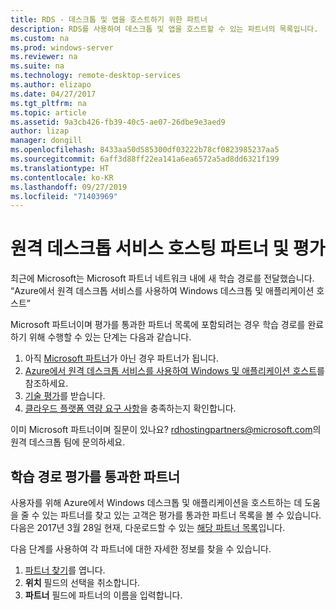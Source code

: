 ```yaml
---
title: RDS - 데스크톱 및 앱을 호스트하기 위한 파트너
description: RDS를 사용하여 데스크톱 및 앱을 호스트할 수 있는 파트너의 목록입니다.
ms.custom: na
ms.prod: windows-server
ms.reviewer: na
ms.suite: na
ms.technology: remote-desktop-services
ms.author: elizapo
ms.date: 04/27/2017
ms.tgt_pltfrm: na
ms.topic: article
ms.assetid: 9a3cb426-fb39-40c5-ae07-26dbe9e3aed9
author: lizap
manager: dongill
ms.openlocfilehash: 8433aa50d585300df03222b78cf0823985237aa5
ms.sourcegitcommit: 6aff3d88ff22ea141a6ea6572a5ad8dd6321f199
ms.translationtype: HT
ms.contentlocale: ko-KR
ms.lasthandoff: 09/27/2019
ms.locfileid: "71403969"
---
```

# <a name="remote-desktop-services-hosting-partners-and-assessment"></a>원격 데스크톱 서비스 호스팅 파트너 및 평가

최근에 Microsoft는 Microsoft 파트너 네트워크 내에 새 학습 경로를 전달했습니다. “Azure에서 원격 데스크톱 서비스를 사용하여 Windows 데스크톱 및 애플리케이션 호스트”

Microsoft 파트너이며 평가를 통과한 파트너 목록에 포함되려는 경우 학습 경로를 완료하기 위해 수행할 수 있는 단계는 다음과 같습니다.

1. 아직 [Microsoft 파트너](https://partner.microsoft.com/)가 아닌 경우 파트너가 됩니다.
2. [Azure에서 원격 데스크톱 서비스를 사용하여 Windows 및 애플리케이션 호스트](https://mspartnerlp.partner.microsoft.com/LearningPath/LearningPath/DLPaths?trackId=2915&rowId=3603)를 참조하세요.
3. [기술 평가](https://mspartnerlp.partner.microsoft.com/LearningPath/LearningPath/DLPaths?trackId=1660&rowId=2220&trackPathId=9871)를 받습니다.
4. [클라우드 플랫폼 역량 요구 사항](https://partner.microsoft.com/en-us/membership/cloud-platform-competency)을 충족하는지 확인합니다.

이미 Microsoft 파트너이며 질문이 있나요? <rdhostingpartners@microsoft.com>의 원격 데스크톱 팀에 문의하세요.  


## <a name="partners-who-have-passed-the-learning-path-assessment"></a>학습 경로 평가를 통과한 파트너 

사용자를 위해 Azure에서 Windows 데스크톱 및 애플리케이션을 호스트하는 데 도움을 줄 수 있는 파트너를 찾고 있는 고객은 평가를 통과한 파트너 목록을 볼 수 있습니다. 다음은 2017년 3월 28일 현재, 다운로드할 수 있는 [해당 파트너 목록](https://github.com/MicrosoftDocs/windowsserverdocs/blob/master/WindowsServerDocs/remote/remote-desktop-services/RDS-Hosting-Partners.pdf)입니다.

다음 단계를 사용하여 각 파트너에 대한 자세한 정보를 찾을 수 있습니다.

1. [파트너 찾기](https://partnercenter.microsoft.com/pcv/search)를 엽니다.
2. **위치** 필드의 선택을 취소합니다.
3. **파트너** 필드에 파트너의 이름을 입력합니다.
